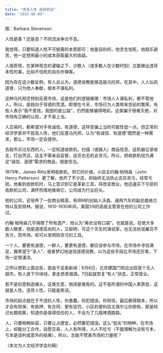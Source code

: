 ```yaml
---
title: "违背人性 收获笑话"
date: "2015-06-09"
---
```


图：Barbara Stevenson

人性是善？还是恶？不同流派争论不息。

我觉得，只要知道人性不可脱离的本质即可：他是自利的，他贪生怕死，他趋乐避苦，他一定想用最小的成本获取最大的收益。

人很奇怪，在某种观念的灌输之下，少数人（或多数人在少数时刻）又能做出违背本性的事，比如不怕死的自杀炸弹客。

因为存在这少数反例，有人总认为，道德说教能够造就乌托邦，在其中，人人仙风道骨，只为他人奉献，根本不谋私利。

这种乌托邦还特别反感市场，这是他们的逻辑推理：市场人人谋私利，都不管他人，所以，是趋向于背德的荒漠。即使在今天，市场已为人类带来空前的繁荣，有些人表示“我不爱钱，我图的是公益”，仍然能够骗得喝彩。这类骗子很难灭绝，对市场有正确的认知，才不易上当。

人交易时，都希望对手有诚信，有道德，这样受骗上当的可能性低一点。但正常的经济学家并不拔高人性，他们反感乌托邦，认为“有诚信、有道德”既然是一种需求，那么，市场一定会提供。

去超市买过东西的人，一定知道收款机，扫描（或输入）商品信息，这机器记录收支，打出凭证，店主不需亲自监督，店员也无机会贪污。所以，把收款机视为满足“诚信、道德”需求的商品，很是恰当。

1879年，James Ritty发明收款机，但它的价值，小店主约翰·帕特森（John Henry Patterson）更了解，他开了不少店，却始终无法防止店员贪污，经常亏损。他看到收款机时，马上意识到它是革新工具，将改变商业。他迅速买下亏损的收款机公司，满怀热情地推销它，公司成为行业巨头。

他的公司，还培养了一批商业精英，有IBM的创始人沃森、通用汽车的副总裁格兰特以及凯特林。据说，1910-1930年间，美国1/6的高层主管曾在他的公司工作过。

约翰·帕特森几乎捐赠了所有遗产，他认为“寿衣没有口袋”。也就是说，在绝大多数人眼里，他是道德高尚的人，又聪明，可这个天生的演说家，也无法劝说雇员不贪污，而市场，却可以发明防贪污的工具。

一个人，要更有道德，一群人，要更有道德，都应该参与市场，在市场中寻找满足，冀希望于“圣人”，或者梦幻地迷信道德说教，以为这些手段比市场还厉害，下场一定很凄凉。

之所以想到上面这些，是由于这条新闻：6月6日，北京建国门附近出现首个无人超市。有人放下10块钱，拿走昂贵烟酒。7日起就恢复“有人”状态，正常营业。

若不是刻意制造噱头，这类生意，倒闭是难免的。这不是所谓的中国人素质低，这就是人性。违背人性，只能是笑话。  

市场的起点就在于不违抗人性，你愚蠢，你犯错误，你轻信，最后都得赔本，所以才会有担保、有抵押、有合同、更有惩罚，小区的便利店主偶尔让你赊账，那是经过长期观察，知道你是值得信任的人，不会为了几瓶啤酒跑路。

人，只要稍稍纵容，只要让占便宜，必然要犯错误。这么“低劣”的物种，在市场上，却能分工合作，自愿交易，人人有所得，人人不吃亏（不能理解为没有亏本，亏本是误判或意外的结果），所以，怎能不赞美市场的力量呢？

（本文为人文经济学会约稿）
